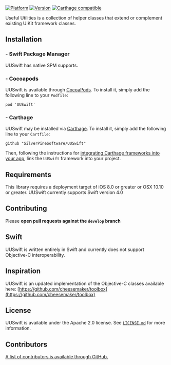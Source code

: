 <img src = "https://jonhays.me/uploads/2020/86a3741f4b.jpg" alt="" />

[![Platform](http://cocoapod-badges.herokuapp.com/p/UUSwift/badge.png)](http://cocoadocs.org/docsets/UUSwift)
[![Version](http://cocoapod-badges.herokuapp.com/v/UUSwift/badge.png)](http://cocoadocs.org/docsets/UUSwift)
[![Carthage compatible](https://img.shields.io/badge/Carthage-compatible-4BC51D.svg?style=flat)](https://github.com/Carthage/Carthage)

Useful Utilities is a collection of helper classes that extend or complement existing UIKit framework classes.

## Installation

### - Swift Package Manager

UUSwift has native SPM supports.

### - Cocoapods

UUSwift is available through [CocoaPods](http://cocoapods.org). To install it, simply add the following line to your `Podfile`:

```
pod 'UUSwift'
```

### - Carthage

UUSwift may be installed via [Carthage](https://github.com/Carthage/Carthage). To install it, simply add the following line to your `Cartfile`:

```
github "SilverPineSoftware/UUSwift"
```

Then, following the instructions for [integrating Carthage frameworks into your app](https://github.com/Carthage/Carthage#if-youre-building-for-ios-tvos-or-watchos), link the `UUSwift` framework into your project.

## Requirements

This library requires a deployment target of iOS 8.0 or greater or OSX 10.10 or greater.
UUSwift currently supports Swift version 4.0 

## Contributing

Please **open pull requests against the `develop` branch**

## Swift

UUSwift is written entirely in Swift and currently does not support Objective-C interoperability.

## Inspiration

UUSwift is an updated implementation of the Objective-C classes available here:
[https://github.com/cheesemaker/toolbox](https://github.com/cheesemaker/toolbox)

## License

UUSwift is available under the Apache 2.0 license. See [`LICENSE.md`](https://github.com/SilverPineSoftware/UUSwift/blob/master/LICENSE.md) for more information.

## Contributors

[A list of contributors is available through GitHub.](https://github.com/SilverPineSoftware/UUSwift/graphs/contributors)
